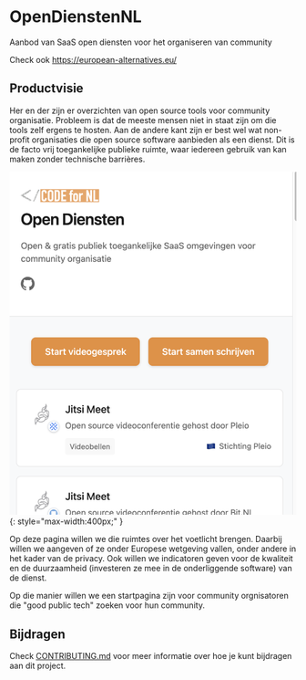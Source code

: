 # OpenDienstenNL
Aanbod van SaaS open diensten voor het organiseren van community

Check ook https://european-alternatives.eu/

## Productvisie

Her en der zijn er overzichten van open source tools voor community organisatie. Probleem is dat de meeste mensen niet in staat zijn om die tools zelf ergens te hosten. Aan de andere kant zijn er best wel wat non-profit organisaties die open source software aanbieden als een dienst. Dit is de facto vrij toegankelijke publieke ruimte, waar iedereen gebruik van kan maken zonder technische barrières.

![screenshot](./screenshot.png){: style="max-width:400px;" }

Op deze pagina willen we die ruimtes over het voetlicht brengen. Daarbij willen we aangeven of ze onder Europese wetgeving vallen, onder andere in het kader van de privacy. Ook willen we indicatoren geven voor de kwaliteit en de duurzaamheid (investeren ze mee in de onderliggende software) van de dienst.

Op die manier willen we een startpagina zijn voor community orgnisatoren die "good public tech" zoeken voor hun community.

## Bijdragen

Check [CONTRIBUTING.md](CONTRIBUTING.md) voor meer informatie over hoe je kunt bijdragen aan dit project.

